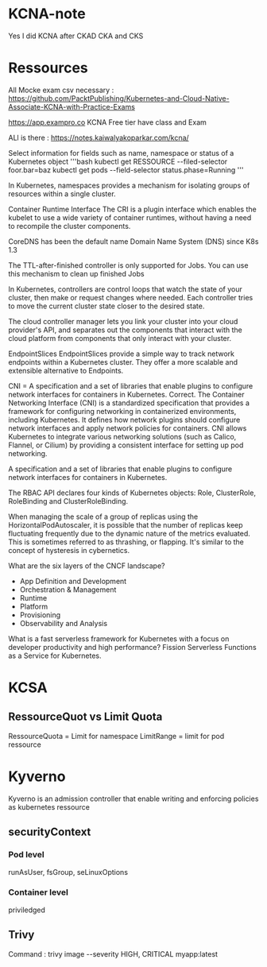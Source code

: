 # KCNA-note
Yes I did KCNA after CKAD CKA and CKS

# Ressources
All Mocke exam csv necessary : https://github.com/PacktPublishing/Kubernetes-and-Cloud-Native-Associate-KCNA-with-Practice-Exams

https://app.exampro.co KCNA Free tier have class and Exam

ALl is there : https://notes.kaiwalyakoparkar.com/kcna/

Select information for fields such as name, namespace or status of a Kubernetes object
'''bash
kubectl get RESSOURCE --filed-selector foor.bar=baz
kubectl get pods --field-selector status.phase=Running
'''

In Kubernetes, namespaces provides a mechanism for isolating groups of resources within a single cluster.

Container Runtime Interface 
The CRI is a plugin interface which enables the kubelet to use a wide variety of container runtimes, without having a need to recompile the cluster components.

CoreDNS has been the default name Domain Name System (DNS) since K8s 1.3

The TTL-after-finished controller is only supported for Jobs. You can use this mechanism to clean up finished Jobs

In Kubernetes, controllers are control loops that watch the state of your cluster, then make or request changes where needed. Each controller tries to move the current cluster state closer to the desired state.

The cloud controller manager lets you link your cluster into your cloud provider's API, and separates out the components that interact with the cloud platform from components that only interact with your cluster.

EndpointSlices
EndpointSlices provide a simple way to track network endpoints within a Kubernetes cluster. They offer a more scalable and extensible alternative to Endpoints.

CNI = A specification and a set of libraries that enable plugins to configure network interfaces for containers in Kubernetes.
Correct. The Container Networking Interface (CNI) is a standardized specification that provides a framework for configuring networking in containerized environments, including Kubernetes. It defines how network plugins should configure network interfaces and apply network policies for containers. CNI allows Kubernetes to integrate various networking solutions (such as Calico, Flannel, or Cilium) by providing a consistent interface for setting up pod networking.

A specification and a set of libraries that enable plugins to configure network interfaces for containers in Kubernetes.

The RBAC API declares four kinds of Kubernetes objects: Role, ClusterRole, RoleBinding and ClusterRoleBinding.

When managing the scale of a group of replicas using the HorizontalPodAutoscaler, it is possible that the number of replicas keep fluctuating frequently due to the dynamic nature of the metrics evaluated. This is sometimes referred to as thrashing, or flapping. It's similar to the concept of hysteresis in cybernetics.

What are the six layers of the CNCF landscape?
- App Definition and Development
- Orchestration & Management
- Runtime
- Platform
- Provisioning
- Observability and Analysis

What is a fast serverless framework for Kubernetes with a focus on developer productivity and high performance?
Fission
Serverless Functions as a Service for Kubernetes.

# KCSA

## RessourceQuot vs Limit Quota
RessourceQuota = Limit for namespace
LimitRange = limit for pod ressource

# Kyverno
Kyverno is an admission controller that enable writing and enforcing policies as kubernetes ressource

## securityContext
### Pod level
runAsUser, fsGroup, seLinuxOptions
### Container level
priviledged

## Trivy
Command : trivy image --severity HIGH, CRITICAL myapp:latest


